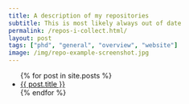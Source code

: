 ```yaml
---
title: A description of my repositories
subtitle: This is most likely always out of date
permalink: /repos-i-collect.html/
layout: post
tags: ["phd", "general", "overview", "website"]
image: /img/repo-example-screenshot.jpg
---
```

<ul>
  {% for post in site.posts %}
    <li>
      <a href="{{ post.url }}">{{ post.title }}</a>
    </li>
  {% endfor %}
</ul>